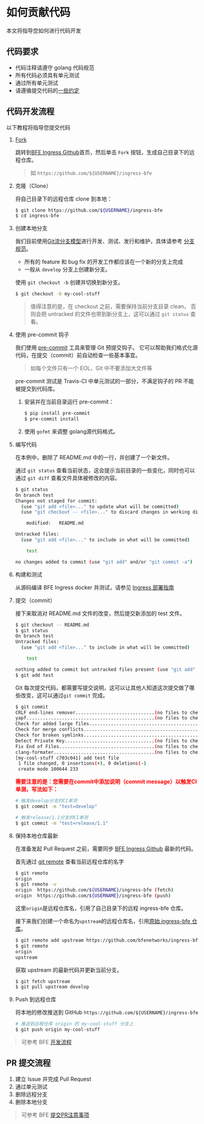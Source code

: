 # 如何贡献代码
本文将指导您如何进行代码开发

## 代码要求
- 代码注释请遵守 golang 代码规范
- 所有代码必须具有单元测试
- 通过所有单元测试
- 请遵循提交代码的[一些约定][submit PR guide]

## 代码开发流程
以下教程将指导您提交代码

1. [Fork](https://help.github.com/articles/fork-a-repo/)
    
    跳转到[BFE Ingress Github][]首页，然后单击 `Fork` 按钮，生成自己目录下的远程仓库。
    > 如 `https://github.com/${USERNAME}/ingress-bfe`
        
1. 克隆（Clone）
    
    将自己目录下的远程仓库 clone 到本地：
    ```bash
    $ git clone https://github.com/${USERNAME}/ingress-bfe
    $ cd ingress-bfe
    ```
   
1. 创建本地分支
    
    我们目前使用[Git流分支模型][]进行开发、测试、发行和维护，具体请参考 [分支规范][]。
    * 所有的 feature 和 bug fix 的开发工作都应该在一个新的分支上完成
    * 一般从 `develop` 分支上创建新分支。

    使用 `git checkout -b` 创建并切换到新分支。
    ```bash
    $ git checkout -b my-cool-stuff
    ```
    
    > 值得注意的是，在 checkout 之前，需要保持当前分支目录 clean，
    否则会把 untracked 的文件也带到新分支上，这可以通过 `git status` 查看。

1. 使用 pre-commit 钩子

    我们使用 [pre-commit][] 工具来管理 Git 预提交钩子。 
    它可以帮助我们格式化源代码，在提交（commit）前自动检查一些基本事宜。
    > 如每个文件只有一个 EOL，Git 中不要添加大文件等

    pre-commit 测试是 Travis-CI 中单元测试的一部分，不满足钩子的 PR 不能被提交到代码库。
    
    1. 安装并在当前目录运行 pre-commit：
        ```bash
        $ pip install pre-commit
        $ pre-commit install
        ```
    1. 使用 `gofmt` 来调整 golang源代码格式。
    
1. 编写代码

    在本例中，删除了 README.md 中的一行，并创建了一个新文件。
    
    通过 `git status` 查看当前状态，这会提示当前目录的一些变化，同时也可以通过 `git diff` 查看文件具体被修改的内容。
    
    ```bash
    $ git status
    On branch test
    Changes not staged for commit:
      (use "git add <file>..." to update what will be committed)
      (use "git checkout -- <file>..." to discard changes in working directory)
    
        modified:   README.md
    
    Untracked files:
      (use "git add <file>..." to include in what will be committed)
    
        test
    
    no changes added to commit (use "git add" and/or "git commit -a")
    ```

1. 构建和测试

    从源码编译 BFE Ingress docker 并测试，请参见 [Ingress 部署指南](../deployment.md)
    
1. 提交（commit）

    接下来取消对 README.md 文件的改变，然后提交新添加的 test 文件。
    
    ```bash
    $ git checkout -- README.md
    $ git status
    On branch test
    Untracked files:
      (use "git add <file>..." to include in what will be committed)
    
    	test
    
    nothing added to commit but untracked files present (use "git add" to track)
    $ git add test
    ```
    
    Git 每次提交代码，都需要写提交说明，这可以让其他人知道这次提交做了哪些改变，这可以通过`git commit` 完成。
    
    ```bash
    $ git commit
    CRLF end-lines remover.............................(no files to check)Skipped
    yapf...............................................(no files to check)Skipped
    Check for added large files............................................Passed
    Check for merge conflicts..............................................Passed
    Check for broken symlinks..............................................Passed
    Detect Private Key.................................(no files to check)Skipped
    Fix End of Files...................................(no files to check)Skipped
    clang-formater.....................................(no files to check)Skipped
    [my-cool-stuff c703c041] add test file
     1 file changed, 0 insertions(+), 0 deletions(-)
     create mode 100644 233
    ```
    
    <b> <font color="red">需要注意的是：您需要在commit中添加说明（commit message）以触发CI单测，写法如下：</font> </b>
    
    ```bash
    # 触发develop分支的CI单测
    $ git commit -m "test=develop"
    
    # 触发release/1.1分支的CI单测
    $ git commit -m "test=release/1.1"
    ```

1. 保持本地仓库最新

    在准备发起 Pull Request 之前，需要同步 [BFE Ingress Github][] 最新的代码。
    
    首先通过 [git remote][] 查看当前远程仓库的名字
    
    ```bash
    $ git remote
    origin
    $ git remote -v
    origin	https://github.com/${USERNAME}/ingress-bfe (fetch)
    origin	https://github.com/${USERNAME}/ingress-bfe (push)
    ```
    
    这里`origin`是远程仓库名，引用了自己目录下的远程 ingress-bfe 仓库。
    
    接下来我们创建一个命名为`upstream`的远程仓库名，引用[原始 ingress-bfe 仓库][BFE Ingress Github]。
    
    ```bash
    $ git remote add upstream https://github.com/bfenetworks/ingress-bfe
    $ git remote
    origin
    upstream
    ```
    
    获取 upstream 的最新代码并更新当前分支。
    
    ```bash
    $ git fetch upstream
    $ git pull upstream develop
    ``` 
1. Push 到远程仓库

    将本地的修改推送到 GitHub `https://github.com/${USERNAME}/ingress-bfe`
    
    ```bash
    # 推送到远程仓库 origin 的 my-cool-stuff 分支上
    $ git push origin my-cool-stuff
    ```
   
> 可参考 BFE [开发流程](https://www.bfe-networks.net/zh_cn/development/local_dev_guide/)

## PR 提交流程

1. 建立 Issue 并完成 Pull Request
1. 通过单元测试
1. 删除远程分支
1. 删除本地分支

> 可参考 BFE [提交PR注意事项][submit PR guide]

[BFE Ingress Github]: https://github.com/bfenetworks/ingress-bfe
[Git流分支模型]: http://nvie.com/posts/a-successful-git-branching-model/
[分支规范]: https://github.com/bfenetworks/bfe/blob/develop/docs/zh_cn/development/release_regulation.md
[pre-commit]: http://pre-commit.com/
[git remote]: https://git-scm.com/docs/git-remote
[submit PR guide]: https://www.bfe-networks.net/zh_cn/development/submit_pr_guide/